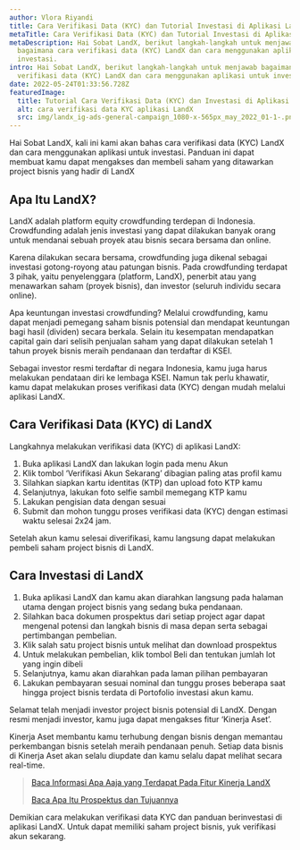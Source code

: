 ```yaml
---
author: Vlora Riyandi
title: Cara Verifikasi Data (KYC) dan Tutorial Investasi di Aplikasi LandX
metaTitle: Cara Verifikasi Data (KYC) dan Tutorial Investasi di Aplikasi LandX
metaDescription: Hai Sobat LandX, berikut langkah-langkah untuk menjawab
  bagaimana cara verifikasi data (KYC) LandX dan cara menggunakan aplikasi untuk
  investasi.
intro: Hai Sobat LandX, berikut langkah-langkah untuk menjawab bagaimana cara
  verifikasi data (KYC) LandX dan cara menggunakan aplikasi untuk investasi.
date: 2022-05-24T01:33:56.728Z
featuredImage:
  title: Tutorial Cara Verifikasi Data (KYC) dan Investasi di Aplikasi LandX
  alt: cara verifikasi data KYC aplikasi LandX
  src: img/landx_ig-ads-general-campaign_1080-x-565px_may_2022_01-1-.png
---
```

Hai Sobat LandX, kali ini kami akan bahas cara verifikasi data (KYC) LandX dan cara menggunakan aplikasi untuk investasi. Panduan ini dapat membuat kamu dapat mengakses dan membeli saham yang ditawarkan project bisnis yang hadir di LandX

## Apa Itu LandX?

LandX adalah platform equity crowdfunding terdepan di Indonesia. Crowdfunding adalah jenis investasi yang dapat dilakukan banyak orang untuk mendanai sebuah proyek atau bisnis secara bersama dan online.

Karena dilakukan secara bersama, crowdfunding juga dikenal sebagai investasi gotong-royong atau patungan bisnis. Pada crowdfunding terdapat 3 pihak, yaitu penyelenggara (platform, LandX), penerbit atau yang menawarkan saham (proyek bisnis), dan investor (seluruh individu secara online).

Apa keuntungan investasi crowdfunding? Melalui crowdfunding, kamu dapat menjadi pemegang saham bisnis potensial dan mendapat keuntungan bagi hasil (dividen) secara berkala. Selain itu kesempatan mendapatkan capital gain dari selisih penjualan saham yang dapat dilakukan setelah 1 tahun proyek bisnis meraih pendanaan dan terdaftar di KSEI.

Sebagai investor resmi terdaftar di negara Indonesia, kamu juga harus melakukan pendataan diri ke lembaga KSEI. Namun tak perlu khawatir, kamu dapat melakukan proses verifikasi data (KYC) dengan mudah melalui aplikasi LandX.

## Cara Verifikasi Data (KYC) di LandX

Langkahnya melakukan verifikasi data (KYC) di aplikasi LandX:

1. Buka aplikasi LandX dan lakukan login pada menu Akun 
2. Klik tombol ‘Verifikasi Akun Sekarang’ dibagian paling atas profil kamu
3. Silahkan siapkan kartu identitas (KTP) dan upload foto KTP kamu
4. Selanjutnya, lakukan foto selfie sambil memegang KTP kamu
5. Lakukan pengisian data dengan sesuai
6. Submit dan mohon tunggu proses verifikasi data (KYC) dengan estimasi waktu selesai 2x24 jam.

Setelah akun kamu selesai diverifikasi, kamu langsung dapat melakukan pembeli saham project bisnis di LandX.

## Cara Investasi di LandX

1. Buka aplikasi LandX dan kamu akan diarahkan langsung pada halaman utama dengan project bisnis yang sedang buka pendanaan.
2. Silahkan baca dokumen prospektus dari setiap project agar dapat mengenal potensi dan langkah bisnis di masa depan serta sebagai pertimbangan pembelian.
3. Klik salah satu project bisnis untuk melihat dan download prospektus
4. Untuk melakukan pembelian, klik tombol Beli dan tentukan jumlah lot yang ingin dibeli
5. Selanjutnya, kamu akan diarahkan pada laman pilihan pembayaran 
6. Lakukan pembayaran sesuai nominal dan tunggu proses beberapa saat hingga project bisnis terdata di Portofolio investasi akun kamu.

Selamat telah menjadi investor project bisnis potensial di LandX. Dengan resmi menjadi investor, kamu juga dapat mengakses fitur ‘Kinerja Aset’. 

Kinerja Aset membantu kamu terhubung dengan bisnis dengan memantau perkembangan bisnis setelah meraih pendanaan penuh. Setiap data bisnis di Kinerja Aset akan selalu diupdate dan kamu selalu dapat melihat secara real-time.

> [Baca Informasi Apa Aaja yang Terdapat Pada Fitur Kinerja LandX](https://landx.id/blog/baru-nikmati-fitur-menarik-landx-apakah-itu-equity-crowdfunding/)
>
> [Baca Apa Itu Prospektus dan Tujuannya](https://landx.id/blog/isi-prospektus-apa-pengertian-tujuan-dan-cara-membaca-prospektus/)

Demikian cara melakukan verifikasi data KYC dan panduan berinvestasi di aplikasi LandX. Untuk dapat memiliki saham project bisnis, yuk verifikasi akun sekarang.